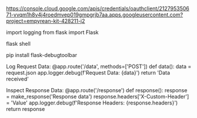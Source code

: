 
https://console.cloud.google.com/apis/credentials/oauthclient/212795350671-vvqm1h8v4j4roedmvep019gmpgrjb7aa.apps.googleusercontent.com?project=empyrean-kit-428211-j2

import logging
from flask import Flask

flask shell

pip install flask-debugtoolbar


Log Request Data:
@app.route('/data', methods=['POST'])
def data():
    data = request.json
    app.logger.debug(f'Request Data: {data}')
    return 'Data received'

Inspect Response Data:
@app.route('/response')
def response():
    response = make_response('Response data')
    response.headers['X-Custom-Header'] = 'Value'
    app.logger.debug(f'Response Headers: {response.headers}')
    return response
